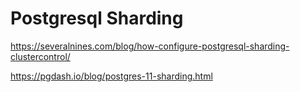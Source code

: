 # Postgresql Sharding

https://severalnines.com/blog/how-configure-postgresql-sharding-clustercontrol/

https://pgdash.io/blog/postgres-11-sharding.html

